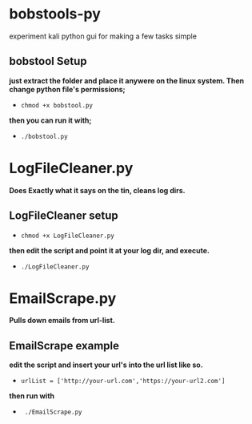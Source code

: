 # bobstools-py
experiment kali python gui for making a few tasks simple

## bobstool Setup ##

**just extract the folder and place it anywere on the linux system. Then change python file's permissions;**

* ```chmod +x bobstool.py```
 
**then you can run it with;**

* ```./bobstool.py```

# LogFileCleaner.py 
**Does Exactly what it says on the tin, cleans log dirs.**

## LogFileCleaner setup ##

* ```chmod +x LogFileCleaner.py```

**then edit the script and point it at your log dir, and execute.**

* ```./LogFileCleaner.py```

# EmailScrape.py 
**Pulls down emails from url-list.**

## EmailScrape example ##
**edit the script and insert your url's into the url list like so.**

* ```urlList = ['http://your-url.com','https://your-url2.com']```

**then run with**

* ``` ./EmailScrape.py```

